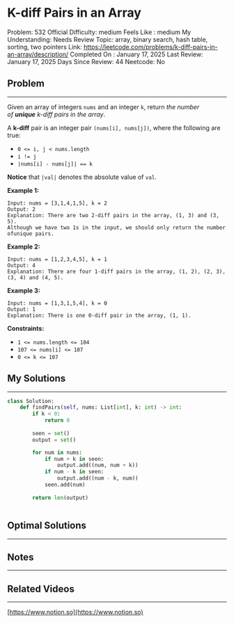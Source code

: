 # K-diff Pairs in an Array

Problem: 532
Official Difficulty: medium
Feels Like : medium
My Understanding: Needs Review
Topic: array, binary search, hash table, sorting, two pointers
Link: https://leetcode.com/problems/k-diff-pairs-in-an-array/description/
Completed On : January 17, 2025
Last Review: January 17, 2025
Days Since Review: 44
Neetcode: No

## Problem

---

Given an array of integers `nums` and an integer `k`, return *the number of **unique** k-diff pairs in the array*.

A **k-diff** pair is an integer pair `(nums[i], nums[j])`, where the following are true:

- `0 <= i, j < nums.length`
- `i != j`
- `|nums[i] - nums[j]| == k`

**Notice** that `|val|` denotes the absolute value of `val`.

**Example 1:**

```
Input: nums = [3,1,4,1,5], k = 2
Output: 2
Explanation: There are two 2-diff pairs in the array, (1, 3) and (3, 5).
Although we have two 1s in the input, we should only return the number ofunique pairs.
```

**Example 2:**

```
Input: nums = [1,2,3,4,5], k = 1
Output: 4
Explanation: There are four 1-diff pairs in the array, (1, 2), (2, 3), (3, 4) and (4, 5).
```

**Example 3:**

```
Input: nums = [1,3,1,5,4], k = 0
Output: 1
Explanation: There is one 0-diff pair in the array, (1, 1).
```

**Constraints:**

- `1 <= nums.length <= 104`
- `107 <= nums[i] <= 107`
- `0 <= k <= 107`

## My Solutions

---

```python
class Solution:
    def findPairs(self, nums: List[int], k: int) -> int:
        if k < 0:
            return 0
  
        seen = set()
        output = set()

        for num in nums:
            if num + k in seen:
                output.add((num, num + k))
            if num - k in seen:
                output.add((num - k, num))
            seen.add(num)
            
        return len(output)
```

```python

```

## Optimal Solutions

---

## Notes

---

 

## Related Videos

---

[https://www.notion.so](https://www.notion.so)